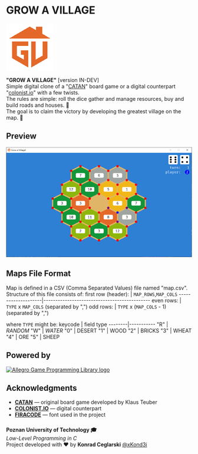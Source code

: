 # GROW A VILLAGE

![Logo](logo_mini.png)

**"GROW A VILLAGE"** [version IN-DEV]\
Simple digital clone of a "[CATAN](https://en.wikipedia.org/wiki/Catan)" board game or a digital counterpart "[colonist.io](https://colonist.io/)" with a few twists. \
The rules are simple: roll the dice
gather and manage resources, buy and build roads and houses. 🎲 \
The goal is to claim the victory by developing the greatest village on the map. 👑

## Preview

  ![Preview](preview.png)

## Maps File Format
Map is defined in a CSV (Comma Separated Values) file named "map.csv". \
Structure of this file consists of:
first row (header): | `MAP_ROWS`,`MAP_COLS`
--------------------|---------------------------------------------
even rows:          | `TYPE` x `MAP_COLS` (separated by ",")
odd rows:           | `TYPE` x (`MAP_COLS` - 1) (separated by ",")

where `TYPE` might be:
keycode | field type
--------|-----------
"R"     | *RANDOM*
"W"     | *WATER*
"0"     | DESERT
"1"     | WOOD
"2"     | BRICKS
"3"     | WHEAT
"4"     | ORE
"5"     | SHEEP

## Powered by

  [![Allegro Game Programming Library logo](https://liballeg.org/images/logo.png)](https://liballeg.org/)

## Acknowledgments

  - **[CATAN](https://en.wikipedia.org/wiki/Catan)** — original board game developed by Klaus Teuber
  - **[COLONIST.IO](https://colonist.io/)** — digital counterpart
  - **[FIRACODE](https://github.com/tonsky/FiraCode)** — font used in the project

### <!-- Footer -->
**Poznan University of Technology 🎓** \
*Low-Level Programming in C* \
Project developed with ❤ by **Konrad Ceglarski** [@xKond3i](https://github.com/xkond3i)
